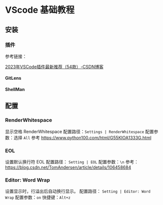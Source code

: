 # VScode 基础教程


## 安装


### 插件

参考链接：

[2023年VSCode插件最新推荐（54款）-CSDN博客](https://blog.csdn.net/qw_6918966011/article/details/131867706)

#### GitLens


#### ShellMan


## 配置

### RenderWhitespace

显示空格 RenderWhitespace
配置路径：`Settings | RenderWhitespace`
配置参数：选择 `All`
参考 https://www.python100.com/html/G55KIOA1333G.html

### EOL
设置默认换行符 EOL
配置路径： `Setting | EOL`
配置参数：`\n`
参考： https://blog.csdn.net/TomAndersen/article/details/106458684


### Editor: Word Wrap

设置显示时，行溢出后自动换行显示。
配置路径： `Setting | Editor: Word Wrap`
配置参数：`on`
快捷键：`Alt+z`